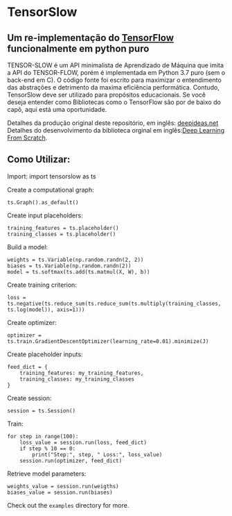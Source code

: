 # TensorSlow
## Um re-implementação do <a href="http://www.tensorflow.org">TensorFlow</a> funcionalmente em python puro

TENSOR-SLOW é um API minimalista de Aprendizado de Máquina que imita a API do TENSOR-FLOW, porém é implementada em Python 3.7 puro (sem o back-end em C). O código fonte foi escrito para maximizar o entendimento das abstrações e detrimento da maxima eficiência performática. Contudo, TensorSlow deve ser utilizado para propósitos educacionais. Se você deseja entender como Bibliotecas como o TensorFlow são por de baixo do capô, aqui está uma oportunidade.

Detalhes da produção original deste repositório, em inglês: <a href="http://www.deepideas.net/deep-learning-from-scratch-theory-and-implementation/">deepideas.net</a> 
Detalhes do desenvolvimento da biblioteca orginal em inglês:<a href="http://www.deepideas.net/deep-learning-from-scratch-theory-and-implementation/">Deep Learning From Scratch</a>.

## Como Utilizar:
Import:
    import tensorslow as ts

Create a computational graph:

    ts.Graph().as_default()

Create input placeholders:

    training_features = ts.placeholder()
    training_classes = ts.placeholder()

Build a model:

	weights = ts.Variable(np.random.randn(2, 2))
	biases = ts.Variable(np.random.randn(2))
	model = ts.softmax(ts.add(ts.matmul(X, W), b))

Create training criterion:

    loss = ts.negative(ts.reduce_sum(ts.reduce_sum(ts.multiply(training_classes, ts.log(model)), axis=1)))

Create optimizer:

    optimizer = ts.train.GradientDescentOptimizer(learning_rate=0.01).minimize(J)

Create placeholder inputs:

	feed_dict = {
		training_features: my_training_features,
		training_classes: my_training_classes
	}

Create session:

	session = ts.Session()

Train:

	for step in range(100):
		loss_value = session.run(loss, feed_dict)
		if step % 10 == 0:
			print("Step:", step, " Loss:", loss_value)
		session.run(optimizer, feed_dict)

Retrieve model parameters:

	weights_value = session.run(weigths)
	biases_value = session.run(biases)

Check out the `examples` directory for more.
